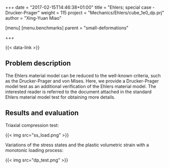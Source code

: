 +++
date = "2017-02-15T14:46:38+01:00"
title = "Ehlers; special case - Drucker-Prager"
weight = 115
project = "Mechanics/Ehlers/cube_1e0_dp.prj"
author = "Xing-Yuan Miao"

[menu]
  [menu.benchmarks]
    parent = "small-deformations"

+++

{{< data-link >}}

## Problem description

The Ehlers material model can be reduced to the well-known criteria, such as the Drucker-Prager and von Mises. Here, we provide a Drucker-Prager model test as an additional verification of the Ehlers material model. The interested reader is referred to the document attached in the standard Ehlers material model test for obtaining more details.

## Results and evaluation

Triaxial compression test:

{{< img src="ss_load.png" >}}

Variations of the stress states and the plastic volumetric strain with a monotonic loading process:

{{< img src="dp_test.png" >}}
